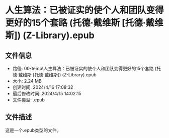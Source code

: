 ﻿# 人生算法：已被证实的使个人和团队变得更好的15个套路 (托德·戴维斯 [托德·戴维斯]) (Z-Library).epub

## 文件信息
- 路径: 00-temp\人生算法：已被证实的使个人和团队变得更好的15个套路 (托德·戴维斯 [托德·戴维斯]) (Z-Library).epub
- 大小: 2.24 MB
- 创建时间: 2024/4/16 17:08:32
- 最后修改时间: 2024/4/15 14:02:15
- 文件类型: .epub

## 文件描述
这是一个.epub类型的文件。

